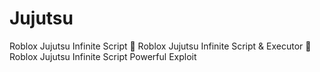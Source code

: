 # Jujutsu
Roblox Jujutsu Infinite Script 🚀 Roblox Jujutsu Infinite Script &amp; Executor 🚀 Roblox Jujutsu Infinite Script Powerful Exploit
